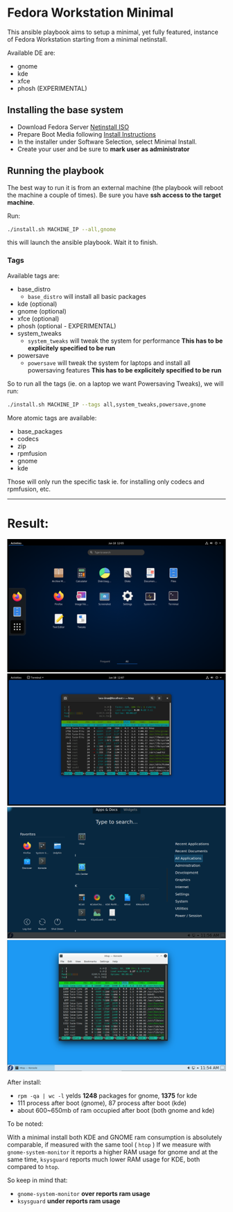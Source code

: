 # Fedora Workstation Minimal

This ansible playbook aims to setup a minimal, yet fully featured, instance of Fedora Workstation
starting from a minimal netinstall.

Available DE are:

- gnome
- kde
- xfce
- phosh (EXPERIMENTAL)

## Installing the base system

- Download Fedora Server [Netinstall ISO](https://getfedora.org/en/server/download/)
- Prepare Boot Media following [Install Instructions](http://docs.fedoraproject.org/en-US/Fedora/html/Installation_Guide/sect-preparing-boot-media.html)
- In the installer under Software Selection, select Minimal Install.
- Create your user and be sure to **mark user as administrator**

## Running the playbook

The best way to run it is from an external machine (the playbook will reboot the machine a couple of times).
Be sure you have **ssh access to the target machine**.

Run:

```sh
./install.sh MACHINE_IP --all,gnome
```

this will launch the ansible playbook. Wait it to finish.

### Tags

Available tags are:

- base_distro
  - `base_distro`   will install all basic packages  
- kde (optional)
- gnome (optional)
- xfce (optional)
- phosh (optional - EXPERIMENTAL)
- system_tweaks
  - `system_tweaks` will tweak the system for performance  **This has to be explicitely specified to be run**
- powersave
  - `powersave`     will tweak the system for laptops and install all powersaving features  **This has to be explicitely specified to be run**

So to run all the tags (ie. on a laptop we want Powersaving Tweaks), we will run:

```sh
./install.sh MACHINE_IP --tags all,system_tweaks,powersave,gnome
```

More atomic tags are available:

- base_packages
- codecs
- zip
- rpmfusion
- gnome
- kde

Those will only run the specific task ie. for installing only codecs and rpmfusion, etc.

---

# Result:

![overview](./pics/overview.png)
![htop](./pics/htop.png)
![kde-overview](./pics/kde-overview.png)
![kde-htop](./pics/kde-htop.png)

After install:

- `rpm -qa | wc -l` yelds **1248** packages for gnome, **1375** for kde
- 111 process after boot (gnome), 87 process after boot (kde)
- about 600~650mb of ram occupied after boot (both gnome and kde)

To be noted:

With a minimal install both KDE and GNOME ram consumption is absolutely comparable, if measured with the same
tool ( `htop` )
If we measure with `gnome-system-monitor` it reports a higher RAM usage for gnome and at the same time,
`ksysguard` reports much lower RAM usage for KDE, both compared to `htop`. 

So keep in mind that:

- `gnome-system-monitor` **over reports ram usage**
- `ksysguard` **under reports ram usage**

